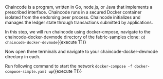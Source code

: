 
Chaincode is a program, written in Go, node.js, or Java that implements a prescribed interface. Chaincode runs in a secured Docker container isolated from the endorsing peer process. Chaincode initializes and manages the ledger state through transactions submitted by applications.


In this step, we will run chaincode using docker-cmpose, navigate to the chaincode-docker-devmode directory of the fabric-samples clone:
`cd chaincode-docker-devmode`{{execute T1}}

Now open three terminals and navigate to your chaincode-docker-devmode directory in each.

Run following command to start the network
`docker-compose -f docker-compose-simple.yaml up`{{execute T1}}